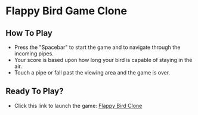 # Flappy Bird Game Clone

## How To Play
- Press the "Spacebar" to start the game and to navigate through the incoming pipes.
- Your score is based upon how long your bird is capable of staying in the air.
- Touch a pipe or fall past the viewing area and the game is over.

## Ready To Play?
- Click this link to launch the game: [Flappy Bird Clone](https://cardioday.github.io/flappy-bird-game/)

